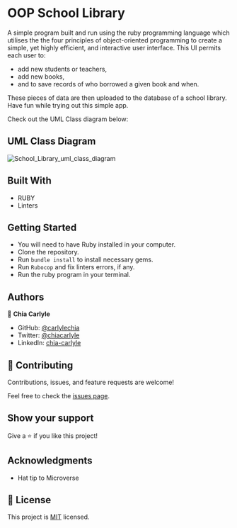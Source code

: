# OOP School Library

A simple program built and run using the ruby programming language which utilises the the four principles of object-oriented programming to create a simple, yet highly efficient, and interactive  user interface. This UI permits  each user to:
- add new students or teachers,
- add new books,
- and to save records of who borrowed a given book and when. 

These pieces of data are then uploaded to the database of a school library. Have fun while trying out this simple app.

Check out the UML Class diagram below:

## UML Class Diagram

![School_Library_uml_class_diagram](https://user-images.githubusercontent.com/61721428/179535715-b7b7a367-2f91-4494-8901-0faf288cc4da.png)

## Built With

- RUBY
- Linters


## Getting Started

  - You will need to have Ruby installed in your computer.
  - Clone the repository.
  - Run `bundle install` to install necessary gems.
  - Run `Rubocop` and fix linters errors, if any.
  - Run the ruby program in your terminal.


## Authors

👤 **Chia Carlyle**
- GitHub: [@carlylechia](https://github.com/carlylechia)
- Twitter: [@chiacarlyle](https://twitter.com/chiacarlyle)
- LinkedIn: [chia-carlyle](https://linkedin.com/in/chia-carlyle)


## 🤝 Contributing

Contributions, issues, and feature requests are welcome!

Feel free to check the [issues page](../../issues/).

## Show your support

Give a ⭐️ if you like this project!

## Acknowledgments

- Hat tip to Microverse

## 📝 License

This project is [MIT](./MIT.md) licensed.
